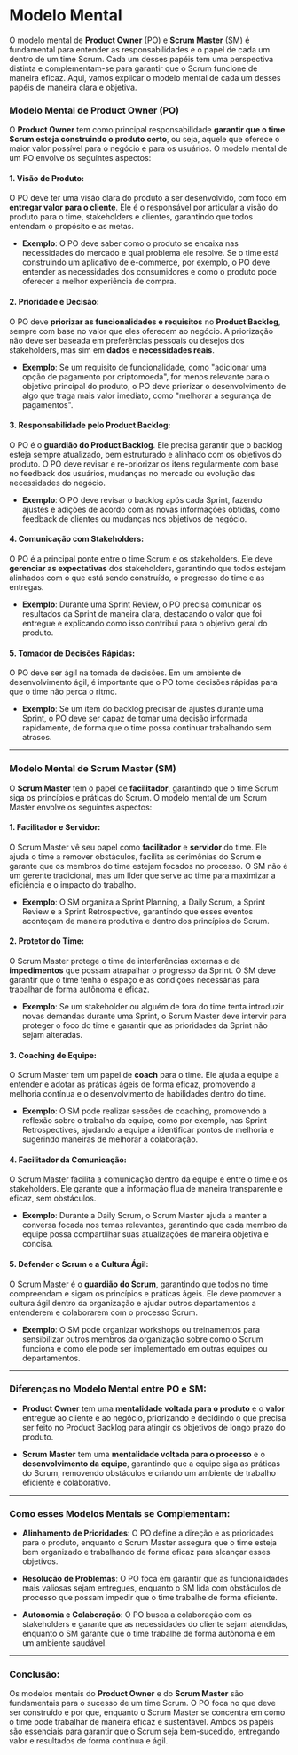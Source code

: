 # Modelo Mental 

O modelo mental de **Product Owner** (PO) e **Scrum Master** (SM) é fundamental para entender as responsabilidades e o papel de cada um dentro de um time Scrum. Cada um desses papéis tem uma perspectiva distinta e complementam-se para garantir que o Scrum funcione de maneira eficaz. Aqui, vamos explicar o modelo mental de cada um desses papéis de maneira clara e objetiva.

### **Modelo Mental de Product Owner (PO)**

O **Product Owner** tem como principal responsabilidade **garantir que o time Scrum esteja construindo o produto certo**, ou seja, aquele que oferece o maior valor possível para o negócio e para os usuários. O modelo mental de um PO envolve os seguintes aspectos:

#### **1. Visão de Produto:**
O PO deve ter uma visão clara do produto a ser desenvolvido, com foco em **entregar valor para o cliente**. Ele é o responsável por articular a visão do produto para o time, stakeholders e clientes, garantindo que todos entendam o propósito e as metas.

- **Exemplo**: O PO deve saber como o produto se encaixa nas necessidades do mercado e qual problema ele resolve. Se o time está construindo um aplicativo de e-commerce, por exemplo, o PO deve entender as necessidades dos consumidores e como o produto pode oferecer a melhor experiência de compra.

#### **2. Prioridade e Decisão:**
O PO deve **priorizar as funcionalidades e requisitos** no **Product Backlog**, sempre com base no valor que eles oferecem ao negócio. A priorização não deve ser baseada em preferências pessoais ou desejos dos stakeholders, mas sim em **dados** e **necessidades reais**.

- **Exemplo**: Se um requisito de funcionalidade, como "adicionar uma opção de pagamento por criptomoeda", for menos relevante para o objetivo principal do produto, o PO deve priorizar o desenvolvimento de algo que traga mais valor imediato, como "melhorar a segurança de pagamentos".

#### **3. Responsabilidade pelo Product Backlog:**
O PO é o **guardião do Product Backlog**. Ele precisa garantir que o backlog esteja sempre atualizado, bem estruturado e alinhado com os objetivos do produto. O PO deve revisar e re-priorizar os itens regularmente com base no feedback dos usuários, mudanças no mercado ou evolução das necessidades do negócio.

- **Exemplo**: O PO deve revisar o backlog após cada Sprint, fazendo ajustes e adições de acordo com as novas informações obtidas, como feedback de clientes ou mudanças nos objetivos de negócio.

#### **4. Comunicação com Stakeholders:**
O PO é a principal ponte entre o time Scrum e os stakeholders. Ele deve **gerenciar as expectativas** dos stakeholders, garantindo que todos estejam alinhados com o que está sendo construído, o progresso do time e as entregas.

- **Exemplo**: Durante uma Sprint Review, o PO precisa comunicar os resultados da Sprint de maneira clara, destacando o valor que foi entregue e explicando como isso contribui para o objetivo geral do produto.

#### **5. Tomador de Decisões Rápidas:**
O PO deve ser ágil na tomada de decisões. Em um ambiente de desenvolvimento ágil, é importante que o PO tome decisões rápidas para que o time não perca o ritmo.

- **Exemplo**: Se um item do backlog precisar de ajustes durante uma Sprint, o PO deve ser capaz de tomar uma decisão informada rapidamente, de forma que o time possa continuar trabalhando sem atrasos.

---

### **Modelo Mental de Scrum Master (SM)**

O **Scrum Master** tem o papel de **facilitador**, garantindo que o time Scrum siga os princípios e práticas do Scrum. O modelo mental de um Scrum Master envolve os seguintes aspectos:

#### **1. Facilitador e Servidor:**
O Scrum Master vê seu papel como **facilitador** e **servidor** do time. Ele ajuda o time a remover obstáculos, facilita as cerimônias do Scrum e garante que os membros do time estejam focados no processo. O SM não é um gerente tradicional, mas um líder que serve ao time para maximizar a eficiência e o impacto do trabalho.

- **Exemplo**: O SM organiza a Sprint Planning, a Daily Scrum, a Sprint Review e a Sprint Retrospective, garantindo que esses eventos aconteçam de maneira produtiva e dentro dos princípios do Scrum.

#### **2. Protetor do Time:**
O Scrum Master protege o time de interferências externas e de **impedimentos** que possam atrapalhar o progresso da Sprint. O SM deve garantir que o time tenha o espaço e as condições necessárias para trabalhar de forma autônoma e eficaz.

- **Exemplo**: Se um stakeholder ou alguém de fora do time tenta introduzir novas demandas durante uma Sprint, o Scrum Master deve intervir para proteger o foco do time e garantir que as prioridades da Sprint não sejam alteradas.

#### **3. Coaching de Equipe:**
O Scrum Master tem um papel de **coach** para o time. Ele ajuda a equipe a entender e adotar as práticas ágeis de forma eficaz, promovendo a melhoria contínua e o desenvolvimento de habilidades dentro do time.

- **Exemplo**: O SM pode realizar sessões de coaching, promovendo a reflexão sobre o trabalho da equipe, como por exemplo, nas Sprint Retrospectives, ajudando a equipe a identificar pontos de melhoria e sugerindo maneiras de melhorar a colaboração.

#### **4. Facilitador da Comunicação:**
O Scrum Master facilita a comunicação dentro da equipe e entre o time e os stakeholders. Ele garante que a informação flua de maneira transparente e eficaz, sem obstáculos.

- **Exemplo**: Durante a Daily Scrum, o Scrum Master ajuda a manter a conversa focada nos temas relevantes, garantindo que cada membro da equipe possa compartilhar suas atualizações de maneira objetiva e concisa.

#### **5. Defender o Scrum e a Cultura Ágil:**
O Scrum Master é o **guardião do Scrum**, garantindo que todos no time compreendam e sigam os princípios e práticas ágeis. Ele deve promover a cultura ágil dentro da organização e ajudar outros departamentos a entenderem e colaborarem com o processo Scrum.

- **Exemplo**: O SM pode organizar workshops ou treinamentos para sensibilizar outros membros da organização sobre como o Scrum funciona e como ele pode ser implementado em outras equipes ou departamentos.

---

### **Diferenças no Modelo Mental entre PO e SM:**

- **Product Owner** tem uma **mentalidade voltada para o produto** e o **valor** entregue ao cliente e ao negócio, priorizando e decidindo o que precisa ser feito no Product Backlog para atingir os objetivos de longo prazo do produto.
  
- **Scrum Master** tem uma **mentalidade voltada para o processo** e o **desenvolvimento da equipe**, garantindo que a equipe siga as práticas do Scrum, removendo obstáculos e criando um ambiente de trabalho eficiente e colaborativo.

---

### **Como esses Modelos Mentais se Complementam:**

- **Alinhamento de Prioridades**: O PO define a direção e as prioridades para o produto, enquanto o Scrum Master assegura que o time esteja bem organizado e trabalhando de forma eficaz para alcançar esses objetivos.
  
- **Resolução de Problemas**: O PO foca em garantir que as funcionalidades mais valiosas sejam entregues, enquanto o SM lida com obstáculos de processo que possam impedir que o time trabalhe de forma eficiente.

- **Autonomia e Colaboração**: O PO busca a colaboração com os stakeholders e garante que as necessidades do cliente sejam atendidas, enquanto o SM garante que o time trabalhe de forma autônoma e em um ambiente saudável.

---

### **Conclusão:**

Os modelos mentais do **Product Owner** e do **Scrum Master** são fundamentais para o sucesso de um time Scrum. O PO foca no que deve ser construído e por que, enquanto o Scrum Master se concentra em como o time pode trabalhar de maneira eficaz e sustentável. Ambos os papéis são essenciais para garantir que o Scrum seja bem-sucedido, entregando valor e resultados de forma contínua e ágil.